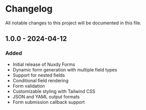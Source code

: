 # Changelog

All notable changes to this project will be documented in this file.

## 1.0.0 - 2024-04-12

### Added

- Initial release of Nuxdy Forms
- Dynamic form generation with multiple field types
- Support for nested fields
- Conditional field rendering
- Form validation
- Customizable styling with Tailwind CSS
- JSON and YAML output formats
- Form submission callback support
